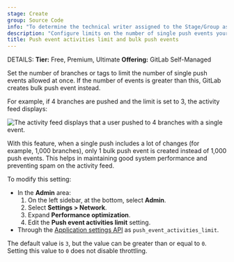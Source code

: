 ```yaml
---
stage: Create
group: Source Code
info: "To determine the technical writer assigned to the Stage/Group associated with this page, see https://handbook.gitlab.com/handbook/product/ux/technical-writing/#assignments"
description: "Configure limits on the number of single push events your instance will allow."
title: Push event activities limit and bulk push events
---
```


DETAILS:
**Tier:** Free, Premium, Ultimate
**Offering:** GitLab Self-Managed

Set the number of branches or tags to limit the number of single push events
allowed at once. If the number of events is greater than this, GitLab creates
bulk push event instead.

For example, if 4 branches are pushed and the limit is set to 3,
the activity feed displays:

![The activity feed displays that a user pushed to 4 branches with a single event.](img/bulk_push_event_v12_4.png)

With this feature, when a single push includes a lot of changes (for example, 1,000
branches), only 1 bulk push event is created instead of 1,000 push
events. This helps in maintaining good system performance and preventing spam on
the activity feed.

To modify this setting:

- In the **Admin** area:
  1. On the left sidebar, at the bottom, select **Admin**.
  1. Select **Settings > Network**.
  1. Expand **Performance optimization**.
  1. Edit the **Push event activities limit** setting.
- Through the [Application settings API](../../api/settings.md#available-settings)
  as `push_event_activities_limit`.

The default value is `3`, but the value can be greater than or equal to `0`. Setting this value to `0` does not disable throttling.

